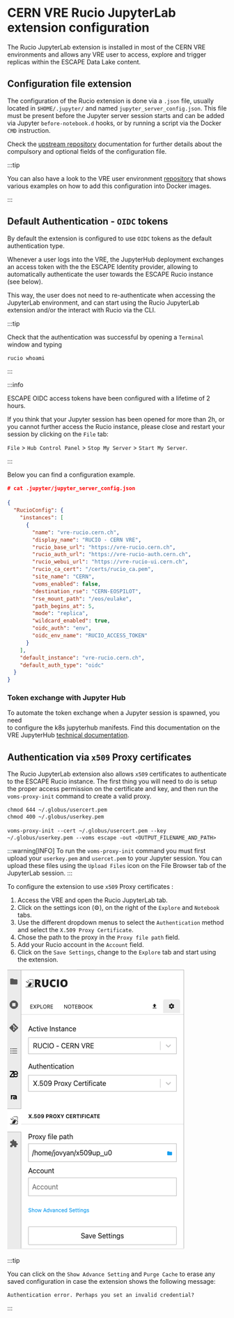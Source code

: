 # CERN VRE Rucio JupyterLab extension configuration

The Rucio JupyterLab extension is installed in most of the CERN VRE 
environments and allows any VRE user to access, explore and trigger 
replicas within the ESCAPE Data Lake content. 

## Configuration file extension

The configuration of the Rucio extension is done via a `.json` file, usually 
located in `$HOME/.jupyter/` and named `jupyter_server_config.json`. This file must be 
present before the Jupyter server session starts and can be added via Jupyter 
`before-notebook.d` hooks, or by running a script via the Docker `CMD` instruction.

Check the [upstream repository](https://github.com/rucio/jupyterlab-extension/blob/master/CONFIGURATION.md#configuration) 
documentation for further details about the compulsory and optional fields of 
the configuration file.

:::tip

You can also have a look to the VRE user environment [repository](https://github.com/vre-hub/environments) 
that shows various examples on how to add this configuration into Docker images.

:::


## Default Authentication - `OIDC` tokens

By default the extension is configured to use `OIDC` tokens as the default 
authentication type. 

Whenever a user logs into the VRE, the JupyterHub deployment exchanges an 
access token with the the ESCAPE Identity provider, allowing to automatically 
authenticate the user towards the ESCAPE Rucio instance (see below).

This way, the user does not need to re-authenticate when accessing the 
JupyterLab environment, and can start using the Rucio JupyterLab extension 
and/or the interact with Rucio via the CLI.

:::tip

Check that the authentication was successful by opening a `Terminal` window and typing
```bash=
rucio whoami
```

:::

:::info

ESCAPE OIDC access tokens have been configured with a lifetime of 2 hours. 

If you think that your Jupyter session has been opened for more than 2h, or you 
cannot further access the Rucio instance, please close and restart your session 
by clicking on the `File` tab:

`File` > `Hub Control Panel` > `Stop My Server` > `Start My Server`.

:::

Below you can find a configuration example.

```json
# cat .jupyter/jupyter_server_config.json 

{
  "RucioConfig": {
    "instances": [
      {
        "name": "vre-rucio.cern.ch",
        "display_name": "RUCIO - CERN VRE",
        "rucio_base_url": "https://vre-rucio.cern.ch",
        "rucio_auth_url": "https://vre-rucio-auth.cern.ch",
        "rucio_webui_url": "https://vre-rucio-ui.cern.ch",
        "rucio_ca_cert": "/certs/rucio_ca.pem",
        "site_name": "CERN",
        "voms_enabled": false,
        "destination_rse": "CERN-EOSPILOT",
        "rse_mount_path": "/eos/eulake",
        "path_begins_at": 5,
        "mode": "replica",
        "wildcard_enabled": true,
        "oidc_auth": "env",
        "oidc_env_name": "RUCIO_ACCESS_TOKEN"
      }
    ],
    "default_instance": "vre-rucio.cern.ch",
    "default_auth_type": "oidc"
  }
}
```

### Token exchange with Jupyter Hub

To automate the token exchange when a Jupyter session is spawned, you need  
to configure the k8s jupyterhub manifests. Find this documentation on the 
VRE JupyterHub [technical documentation](../../tech-docs/services/jupyterhub.md#oidc-token-exchange---rucio-jupyterlab-extension-configuration).


## Authentication via `x509` Proxy certificates 

The Rucio JupyterLab extension also allows `x509` certificates to authenticate to the ESCAPE Rucio instance. The first thing you will need to do is setup the proper access permission on the certificate and key, and then run the `voms-proxy-init` command to create a valid proxy.

```
chmod 644 ~/.globus/usercert.pem
chmod 400 ~/.globus/userkey.pem

voms-proxy-init --cert ~/.globus/usercert.pem --key ~/.globus/userkey.pem --voms escape -out <OUTPUT_FILENAME_AND_PATH> 
```
:::warning[INFO]
To run the `voms-proxy-init` command you must first upload your `userkey.pem` and `usercet.pem` to your Jupyter session.
You can upload these files using  the `Upload Files` icon on the File Browser tab of the JupyterLab session.
:::

To configure the extension to use `x509` Proxy certificates :

1. Access the VRE and open the Rucio JupyterLab tab.
2. Click on the settings icon (⚙️), on the right of the `Explore` and `Notebook` tabs.
3. Use the different dropdown menus to select the `Authentication` method and select the `X.509 Proxy Certificate`.
4. Chose the path to the proxy in the `Proxy file path` field. 
5. Add your Rucio account in the `Account` field.
6. Click on the `Save Settings`, change to the `Explore` tab and start using the extension.

![rucio-extension](../../../images/rucio_ext_x509config.png)

:::tip

You can click on the `Show Advance Setting` and `Purge Cache` to erase any saved configuration in case the extension shows the following message:
```bash=
Authentication error. Perhaps you set an invalid credential?
```

:::
